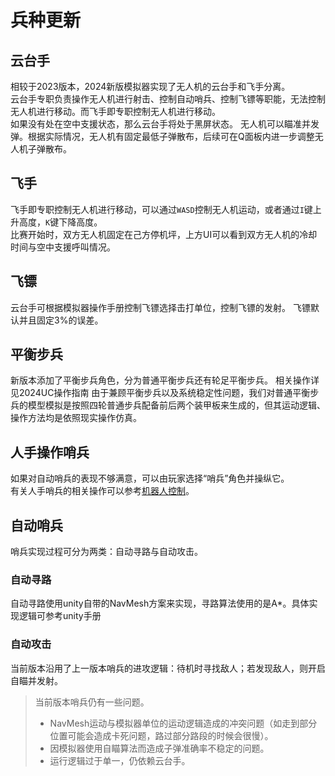 # 兵种更新
## 云台手
相较于2023版本，2024新版模拟器实现了无人机的云台手和飞手分离。  
云台手专职负责操作无人机进行射击、控制自动哨兵、控制飞镖等职能，无法控制无人机进行移动。而飞手即专职控制无人机进行移动。  
如果没有处在空中支援状态，那么云台手将处于黑屏状态。
无人机可以瞄准并发弹。根据实际情况，无人机有固定最低子弹散布，后续可在Q面板内进一步调整无人机子弹散布。
## 飞手
飞手即专职控制无人机进行移动，可以通过`WASD`控制无人机运动，或者通过`I`键上升高度，`K`键下降高度。  
比赛开始时，双方无人机固定在己方停机坪，上方UI可以看到双方无人机的冷却时间与空中支援呼叫情况。
## 飞镖
云台手可根据模拟器操作手册控制飞镖选择击打单位，控制飞镖的发射。
飞镖默认并且固定3%的误差。
## 平衡步兵
新版本添加了平衡步兵角色，分为普通平衡步兵还有轮足平衡步兵。
相关操作详见2024UC操作指南
由于兼顾平衡步兵以及系统稳定性问题，我们对普通平衡步兵的模型模拟是按照四轮普通步兵配备前后两个装甲板来生成的，但其运动逻辑、操作方法均是依照现实操作仿真。
## 人手操作哨兵
如果对自动哨兵的表现不够满意，可以由玩家选择“哨兵”角色并操纵它。  
有关人手哨兵的相关操作可以参考[机器人控制](../guide/control.md)。

## 自动哨兵
哨兵实现过程可分为两类：自动寻路与自动攻击。
### 自动寻路
自动寻路使用unity自带的NavMesh方案来实现，寻路算法使用的是A*。具体实现逻辑可参考unity手册
### 自动攻击
当前版本沿用了上一版本哨兵的进攻逻辑：待机时寻找敌人；若发现敌人，则开启自瞄并发射。

> 当前版本哨兵仍有一些问题。
> - NavMesh运动与模拟器单位的运动逻辑造成的冲突问题（如走到部分位置可能会造成卡死问题，路过部分路段的时候会很慢）。
> - 因模拟器使用自瞄算法而造成子弹准确率不稳定的问题。
> - 运行逻辑过于单一，仍依赖云台手。

